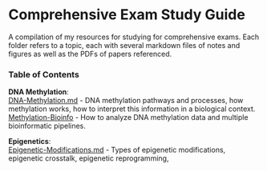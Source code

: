 # Comprehensive Exam Study Guide

A compilation of my resources for studying for comprehensive exams. Each folder refers to a topic, each with several markdown files of notes and figures as well as the PDFs of papers referenced.

### Table of Contents

**DNA Methylation**:  
[DNA-Methylation.md](https://github.com/emmastrand/EmmaStrand_Notebook/blob/master/Comprehensive-Exams/DNA-methylation/DNA-methylation.md) - DNA methylation pathways and processes, how methylation works, how to interpret this information in a biological context.  
[Methylation-Bioinfo](https://github.com/emmastrand/EmmaStrand_Notebook/blob/master/Comprehensive-Exams/DNA-methylation/Methylation-Bioinfo.md) - How to analyze DNA methylation data and multiple bioinformatic pipelines.  

**Epigenetics**:  
[Epigenetic-Modifications.md](https://github.com/emmastrand/EmmaStrand_Notebook/blob/master/Comprehensive-Exams/Epigenetics/Epigenetic-Modifications.md) - Types of epigenetic modifications, epigenetic crosstalk, epigenetic reprogramming,   
